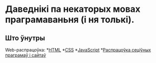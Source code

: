 # Даведнікі па некаторых мовах праграмаваньня (і ня толькі).

## Што ўнутры

Web-распрацоўка:
*[HTML](/htmlRef/)
*[CSS](/cssRef/)
*[JavaScript](/jsRef/)
*[Распрацоўка сеціўных праграмаў і сайтаў](/webRef/)
